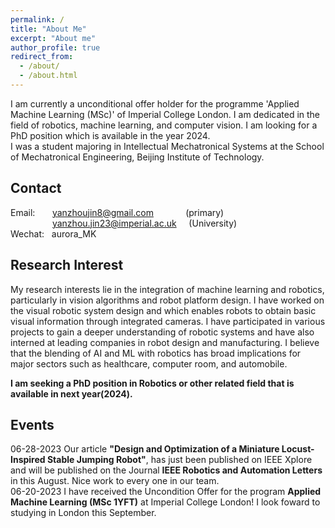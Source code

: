 ```yaml
---
permalink: /
title: "About Me"
excerpt: "About me"
author_profile: true
redirect_from: 
  - /about/
  - /about.html
---
```


I am currently a unconditional offer holder for the programme 'Applied Machine Learning (MSc)' of Imperial College London. I am dedicated in the field of robotics, machine learning, and computer vision. I am looking for a PhD position which is available in the year 2024.  
I was a student majoring in Intellectual Mechatronical Systems at the School of Mechatronical Engineering, Beijing Institute of Technology.

Contact
-----
Email: $~~~~~$ yanzhoujin8@gmail.com $~~~~~~~~~~~$ (primary)  
 $~~~~~~~~~~~~~~~~$ yanzhou.jin23@imperial.ac.uk $~~~$ (University)  
 Wechat: $~$ aurora_MK  

Research Interest
------
My research interests lie in the integration of machine learning and robotics, particularly in vision algorithms and robot platform design. I have worked on the visual robotic system design and which enables robots to obtain basic visual information through integrated cameras. I have participated in various projects to gain a deeper understanding of robotic systems and have also interned at leading companies in robot design and manufacturing. I believe that the blending of AI and ML with robotics has broad implications for major sectors such as healthcare, computer room, and automobile.

**I am seeking a PhD position in Robotics or other related field that is available in next year(2024).**

Events
------
06-28-2023 Our article **"Design and Optimization of a Miniature Locust-Inspired Stable Jumping Robot"**, has just been published on IEEE Xplore and will be published on the Journal **IEEE Robotics and Automation Letters** in this August. Nice work to every one in our team.  
06-20-2023 I have received the Uncondition Offer for the program **Applied Machine Learning (MSc 1YFT)** at Imperial College London! I look foward to studying in London this September.
